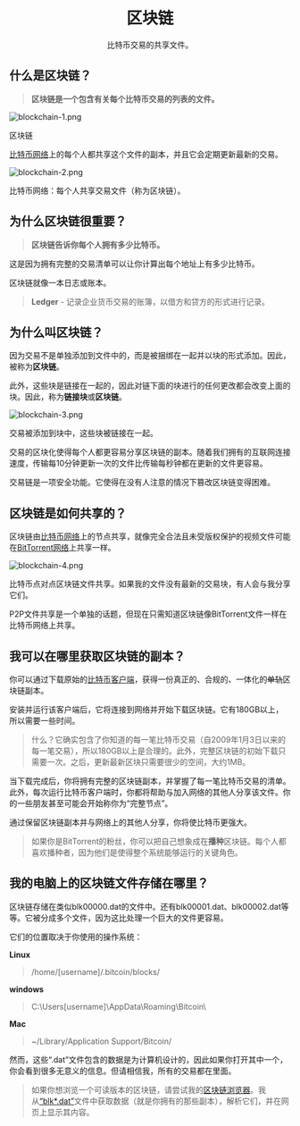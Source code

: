 # <center>区块链</center>
<center>比特币交易的共享文件。</center>

## 什么是区块链？
>**区块链是一个包含有关每个比特币交易的列表的文件。**

![blockchain-1.png](img/blockchain-1.png)
  
区块链

[比特币网络](../../1.Network/Network.md)上的每个人都共享这个文件的副本，并且它会定期更新最新的交易。

![blockchain-2.png](img/blockchain-2.png)  

比特币网络：每个人共享交易文件（称为区块链）。

## 为什么区块链很重要？

>**区块链告诉你每个人拥有多少比特币。**

这是因为拥有完整的交易清单可以让你计算出每个地址上有多少比特币。

区块链就像一本日志或账本。

>**Ledger** - 记录企业货币交易的账簿，以借方和贷方的形式进行记录。

## 为什么叫区块链？
因为交易不是单独添加到文件中的，而是被捆绑在一起并以块的形式添加。因此，被称为**区块链**。

此外，这些块是链接在一起的，因此对链下面的块进行的任何更改都会改变上面的块。因此，称为**链接块**或**区块链**。

![blockchain-3.png](img/blockchain-3%20(1).png)

交易被添加到块中，这些块被链接在一起。

交易的区块化使得每个人都更容易分享区块链的副本。随着我们拥有的互联网连接速度，传输每10分钟更新一次的文件比传输每秒钟都在更新的文件更容易。

交易链是一项安全功能。它使得在没有人注意的情况下篡改区块链变得困难。

## 区块链是如何共享的？
区块链由[比特币网络](../../1.Network/Network.md)上的节点共享，就像完全合法且未受版权保护的视频文件可能在[BitTorrent网络](https://en.wikipedia.org/wiki/BitTorrent)上共享一样。

![blockchain-4.png](img/blockchain-4%20(1).png)  

比特币点对点区块链文件共享。如果我的文件没有最新的交易块，有人会与我分享它们。

P2P文件共享是一个单独的话题，但现在只需知道区块链像BitTorrent文件一样在比特币网络上共享。

## 我可以在哪里获取区块链的副本？

你可以通过下载原始的[比特币客户端](https://bitcoin.org/en/download)，获得一份真正的、合规的、一体化的~~单轨~~区块链副本。

安装并运行该客户端后，它将连接到网络并开始下载区块链。它有180GB以上，所以需要一些时间。

>什么？它确实包含了你知道的每一笔比特币交易（自2009年1月3日以来的每一笔交易），所以180GB以上是合理的。此外，完整区块链的初始下载只需要一次。之后，更新最新区块只需要很少的空间，大约1MB。

当下载完成后，你将拥有完整的区块链副本，并掌握了每一笔比特币交易的清单。此外，每次运行比特币客户端时，你都将帮助与加入网络的其他人分享该文件。你的一些朋友甚至可能会开始称你为“完整节点”。

通过保留区块链副本并与网络上的其他人分享，你将使比特币更强大。

>如果你是BitTorrent的粉丝，你可以把自己想象成在**播种**区块链。每个人都喜欢播种者，因为他们是使得整个系统能够运行的关键角色。

## 我的电脑上的区块链文件存储在哪里？
区块链存储在类似blk00000.dat的文件中。还有blk00001.dat、blk00002.dat等等。它被分成多个文件，因为这比处理一个巨大的文件更容易。

它们的位置取决于你使用的操作系统：

**Linux**
>/home/[username]/.bitcoin/blocks/

**windows**
>C:\Users\[username]\AppData\Roaming\Bitcoin\

**Mac**
>~/Library/Application Support/Bitcoin/

然而，这些“.dat”文件包含的数据是为计算机设计的，因此如果你打开其中一个，你会看到很多无意义的信息。但请相信我，所有的交易都在里面。

>如果你想浏览一个可读版本的区块链，请尝试我的[区块链浏览器](https://learnmeabitcoin.com/explorer)。我从[“blk*.dat”](../../../../Technical/Blockchain/Blkdat/blkdat.md)文件中获取数据（就是你拥有的那些副本），解析它们，并在网页上显示其内容。